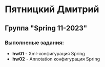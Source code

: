 # Пятницкий Дмитрий
## Группа "Spring 11-2023"

### Выполненые задания:

* **hw01** - Xml-конфигурация Spring
* **hw02** - Annotation конфигурация Spring


